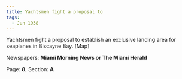 ```yaml
---  
title: Yachtsmen fight a proposal to  
tags:  
  - Jun 1938  
---  
```

  
Yachtsmen fight a proposal to establish an exclusive landing area for seaplanes in Biscayne Bay. [Map]  
  
Newspapers: **Miami Morning News or The Miami Herald**  
  
Page: **8**, Section: **A** 
